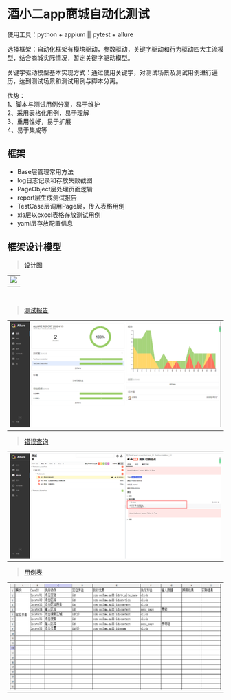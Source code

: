 # 酒小二app商城自动化测试

使用工具：python + appium || pytest + allure

选择框架：自动化框架有模块驱动，参数驱动，关键字驱动和行为驱动四大主流模型，结合商城实际情况，暂定关键字驱动模型。


关键字驱动模型基本实现方式：通过使用关键字，对测试场景及测试用例进行遍历，达到测试场景和测试用例与脚本分离。

优势：\
1、脚本与测试用例分离，易于维护\
2、采用表格化用例，易于理解\
3、重用性好，易于扩展\
4、易于集成等

## 框架
-  Base层管理常用方法
-  log日志记录和存放失败截图
-  PageObject层处理页面逻辑
-  report层生成测试报告
-  TestCase层调用Page层，传入表格用例
-  xls层以excel表格存放测试用例
-  yaml层存放配置信息

## 框架设计模型
> [设计图](https://github.com/yuanshen12/jiuxiaoer/blob/test1/log/login.jpg)

<table>
<tr>
<td><img src="http://yuanshen.oss-cn-beijing.aliyuncs.com/img/login.jpg?Expires=1586795802&OSSAccessKeyId=TMP.3Kh46gpMJqe7brE9Prh9aKRVpwpVJwNXExocLS4kzWa9pet8ryAW7Hk4KUAPJHHQ59NG6jZ7Gp2Ht8Fo1BjFtysFPopQ4r&Signature=GdM8yMSCU0ok2uQpMw9LnuQOutY%3D">
</td>
</tr>
</table>
<br>

>[测试报告](https://github.com/yuanshen12/jiuxiaoer/blob/test1/log/allure.png)
<table>
<tr>
<td><img src="https://github.com/yuanshen12/jiuxiaoer/blob/test1/log/allure.png">
</td>
</tr>
</table>

>[错误查询](https://github.com/yuanshen12/jiuxiaoer/blob/test1/log/log.png)
<table>
<tr>
<td><img src="https://github.com/yuanshen12/jiuxiaoer/blob/test1/log/log.png">
</td>
</tr>
</table>

>[用例表](https://github.com/yuanshen12/jiuxiaoer/blob/test1/log/case.png)
<table>
<tr>
<td><img src="https://github.com/yuanshen12/jiuxiaoer/blob/test1/log/case.png">
</td>
</tr>
</table>